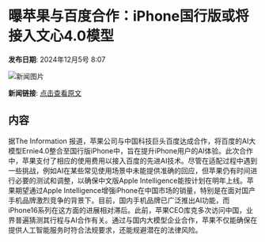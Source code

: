 # 曝苹果与百度合作：iPhone国行版或将接入文心4.0模型

**发布日期**: 2024年12月5号 8:07

![新闻图片](https://pic.chinaz.com/picmap/201904021508527566_0.jpg)

**新闻链接**: [点击查看原文](https://www.aibase.com/zh/news/13700)

## 内容

据The Information 报道，苹果公司与中国科技巨头百度达成合作，将百度的AI大模型Ernie4.0整合至国行版iPhone中，旨在提升iPhone用户的AI体验。此次合作中，苹果支付了相应的使用费用以接入百度的先进AI技术。尽管在适配过程中遇到一些挑战，例如AI在某些常见使用场景中未能提供准确的回应，但苹果仍有时间进行必要的测试和调整，以确保中文版Apple Intelligence能按计划在明年上线。苹果期望通过Apple Intelligence增强iPhone在中国市场的销量，特别是在面对国产手机品牌激烈竞争的背景下。目前，国内手机品牌已广泛推出AI功能，而iPhone16系列在这方面的进展相对滞后。此前，苹果CEO库克多次访问中国，业界普遍猜测其行程与AI合作有关。通过与国内大模型企业合作，苹果不仅能确保在提供人工智能服务时符合法规要求，还能规避潜在的法律风险。
